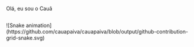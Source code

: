 Olá, eu sou o Cauã

<!-- linhazinha -->
##

<!-- gmail -->
<div>
  ![Snake animation](https://github.com/cauapaiva/cauapaiva/blob/output/github-contribution-grid-snake.svg)
</div>

